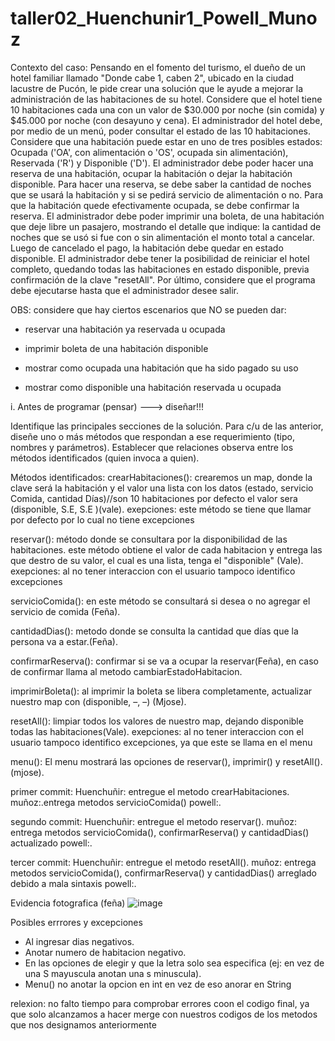 # taller02_Huenchunir1_Powell_Munoz

Contexto del caso:
Pensando en el fomento del turismo, el dueño de un hotel familiar llamado "Donde cabe 1, caben 2", ubicado en la ciudad lacustre de Pucón, le pide crear una solución que le ayude a mejorar la administración de las habitaciones de su hotel.
Considere que el hotel tiene 10 habitaciones cada una con un valor de $30.000 por noche (sin comida) y $45.000 por noche (con desayuno y cena).
El administrador del hotel debe, por medio de un menú, poder consultar el estado de las 10 habitaciones. Considere que una habitación puede estar en uno de tres posibles estados: Ocupada ('OA', con alimentación o 'OS', ocupada sin alimentación), Reservada ('R') y Disponible ('D').
El administrador debe poder hacer una reserva de una habitación, ocupar la habitación o dejar la habitación disponible.
Para hacer una reserva, se debe saber la cantidad de noches que se usará la habitación y si se pedirá servicio de alimentación o no.
Para que la habitación quede efectivamente ocupada, se debe confirmar la reserva.
El administrador debe poder imprimir una boleta, de una habitación que deje libre un pasajero, mostrando el detalle que indique:
la cantidad de noches que se usó
si fue con o sin alimentación
el monto total a cancelar.
Luego de cancelado el pago, la habitación debe quedar en estado disponible.
El administrador debe tener la posibilidad de reiniciar el hotel completo, quedando todas las habitaciones en estado disponible, previa confirmación de la clave "resetAll".
Por último, considere que el programa debe ejecutarse hasta que el administrador desee salir.

OBS: considere que hay ciertos escenarios que NO se pueden dar:

- reservar una habitación ya reservada u ocupada

- imprimir boleta de una habitación disponible

- mostrar como ocupada una habitación que ha sido pagado su uso

- mostrar como disponible una habitación reservada u ocupada

i. Antes de programar (pensar) ---> diseñar!!!

Identifique las principales secciones de la solución.
Para c/u de las anterior, diseñe uno o más métodos que respondan a ese requerimiento (tipo, nombres y parámetros).
Establecer que relaciones observa entre los métodos identificados (quien invoca a quien).

Métodos identificados:
crearHabitaciones():  crearemos un map, donde la clave será la habitación y el valor una lista con los datos (estado, servicio Comida, cantidad Días)//son 10 habitaciones
por defecto el valor sera (disponible, S.E, S.E )(vale).
exepciones: este método se tiene que llamar por defecto por lo cual no tiene excepciones

reservar(): método donde se consultara por la disponibilidad de las habitaciones.
este método obtiene el valor de cada habitacion y entrega las que destro de su valor, el cual es una lista, tenga el "disponible" (Vale).
exepciones: al no tener interaccion con el usuario tampoco identifico excepciones

servicioComida(): en este método se consultará si desea o no agregar el servicio de comida (Feña).

cantidadDias(): metodo donde se consulta la cantidad que días que la persona va a estar.(Feña).

confirmarReserva(): confirmar si se va a ocupar la reservar(Feña), en caso de confirmar llama al metodo cambiarEstadoHabitacion.

imprimirBoleta(): al imprimir la boleta se libera completamente, actualizar nuestro map con (disponible, –, –) (Mjose).

resetAll(): limpiar todos los valores de nuestro map, dejando disponible todas las habitaciones(Vale).
exepciones: al no tener interaccion con el usuario tampoco identifico excepciones, ya que este se llama en el menu 


menu(): El menu mostrará las opciones de reservar(), imprimir() y resetAll(). (mjose).

primer commit: 
Huenchuñir: entregue el metodo crearHabitaciones.
muñoz:.entrega metodos servicioComida()
powell:.

segundo commit:
Huenchuñir: entregue el metodo reservar().
muñoz: entrega metodos servicioComida(), confirmarReserva() y cantidadDias() actualizado
powell:.

tercer commit:
Huenchuñir: entregue el metodo resetAll().
muñoz: entrega metodos servicioComida(), confirmarReserva() y cantidadDias() arreglado debido a mala sintaxis
powell:.


Evidencia fotografica (feña)
![image](https://github.com/FernaMunoz/taller02_Huenchunir_Powell_Munoz/assets/142464144/bf8e0c96-ab28-4eb9-a670-f4bae15aa0be)


Posibles errrores y excepciones
- Al ingresar dias negativos.
- Anotar numero de habitacion negativo.
- En las opciones de elegir y que la letra solo sea especifica (ej: en vez de una S mayuscula anotan una s minuscula).
- Menu() no anotar la opcion en int en vez de eso anorar en String


relexion:
no falto tiempo para comprobar errores coon el codigo final, ya que solo alcanzamos a hacer merge con nuestros codigos de los metodos que nos designamos anteriormente






